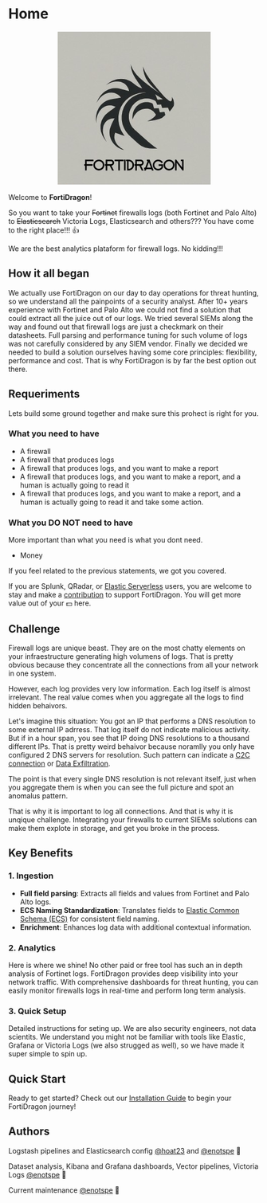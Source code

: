 # Home

<div align="center">
    <img src="assets/logo_with_name_small.jpg" alt="FortiDragon" />
</div>

Welcome to **FortiDragon**! 

So you want to take your ~~Fortinet~~ firewalls logs (both Fortinet and Palo Alto) to ~~Elasticsearch~~ Victoria Logs, Elasticsearch and others??? You have come to the right place!!! 👍

We are the best analytics plataform for firewall logs. No kidding!!!

## How it all began

We actually use FortiDragon on our day to day operations for threat hunting, so we understand all the painpoints of a security analyst. After 10+ years experience with Fortinet and Palo Alto we could not find a solution that could extract all the juice out of our logs. We tried several SIEMs along the way and found out that firewall logs are just a checkmark on their datasheets. Full parsing and performance tuning for such volume of logs was not carefully considered by any SIEM vendor. Finally we decided we needed to build a solution ourselves having some core principles: flexibility, performance and cost. That is why FortiDragon is by far the best option out there.

## Requeriments

Lets build some ground together and make sure this prohect is right for you.

### What you need to have
- A firewall
- A firewall that produces logs
- A firewall that produces logs, and you want to make a report
- A firewall that produces logs, and you want to make a report, and a human is actually going to read it
- A firewall that produces logs, and you want to make a report, and a human is actually going to read it and take some action.

### What you **DO NOT** need to have
More important than what you need is what you dont need.

- Money

If you feel related to the previous statements, we got you covered.

If you are Splunk, QRadar, or [Elastic Serverless](https://www.elastic.co/pricing/serverless-search) users, you are welcome to stay and make a [contribution](engage.md#support-the-project) to support FortiDragon. You will get more value out of your 💵 here.

## Challenge

Firewall logs are unique beast. They are on the most chatty elements on your infraestructure generating high volumens of logs. That is pretty obvious because they concentrate all the connections from all your network in one system. 

However, each log provides very low information. Each log itself is almost irrelevant. The real value comes when you aggregate all the logs to find hidden behaivors.

Let's imagine this situation:
You got an IP that performs a DNS resolution to some external IP adrress. That log itself do not indicate malicious activity.
But if in a hour span, you see that IP doing DNS resolutions to a thousand different IPs. That is pretty weird behaivor because noramlly you only have configured 2 DNS servers for resolution. Such pattern can indicate a [C2C connection](https://attack.mitre.org/techniques/T1071/004/) or [Data Exfiltration](https://attack.mitre.org/techniques/T1048/003/).

The point is that every single DNS resolution is not relevant itself, just when you aggregate them is when you can see the full picture and spot an anomalus pattern.

That is why it is important to log all connections. And that is why it is unqique challenge. Integrating your firewalls to current SIEMs solutions can make them explote in storage, and get you broke in the process. 

## Key Benefits

### 1. **Ingestion**
- **Full field parsing**: Extracts all fields and values from Fortinet and Palo Alto logs.
- **ECS Naming Standardization**: Translates fields to [Elastic Common Schema (ECS)](https://www.elastic.co/guide/en/ecs/current/index.html) for consistent field naming.
- **Enrichment**: Enhances log data with additional contextual information.

### 2. **Analytics**
Here is where we shine! No other paid or free tool has such an in depth analysis of Fortinet logs. FortiDragon provides deep visibility into your network traffic. With comprehensive dashboards for threat hunting, you can easily monitor firewalls logs in real-time and perform long term analysis. 

### 3. **Quick Setup**
Detailed instructions for seting up. We are also security engineers, not data scientits. We understand you might not be familiar with tools like Elastic, Grafana or Victoria Logs (we also strugged as well), so we have made it super simple to spin up.

## Quick Start

Ready to get started? Check out our [Installation Guide](installation/index.md) to begin your FortiDragon journey!


## Authors

Logstash pipelines and Elasticsearch config [@hoat23](https://github.com/hoat23) and [@enotspe](https://github.com/enotspe) 🐉

Dataset analysis, Kibana and Grafana dashboards, Vector pipelines, Victoria Logs [@enotspe](https://github.com/enotspe) 🐉

Current maintenance [@enotspe](https://github.com/enotspe) 🐉
